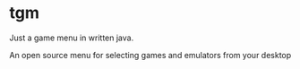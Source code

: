 tgm
===

Just a game menu in written java.

An open source menu for selecting games and emulators from your desktop

